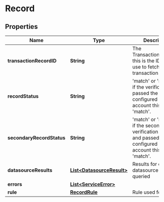 
# Record

## Properties
Name | Type | Description | Notes
------------ | ------------- | ------------- | -------------
**transactionRecordID** | **String** | The TransactionRecordID, this is the ID you will use to fetch the transaction again. |  [optional]
**recordStatus** | **String** | &#39;match&#39; or &#39;nomatch&#39; if the verification passed the rules configured on your account this will be &#39;match&#39;. |  [optional]
**secondaryRecordStatus** | **String** | &#39;match&#39; or &#39;nomatch&#39; if the secondary verification was run and passed the rules configured on your account this will be &#39;match&#39;. |  [optional]
**datasourceResults** | [**List&lt;DatasourceResult&gt;**](DatasourceResult.md) | Results for each datasource that was queried |  [optional]
**errors** | [**List&lt;ServiceError&gt;**](ServiceError.md) |  |  [optional]
**rule** | [**RecordRule**](RecordRule.md) | Rule used for record |  [optional]
